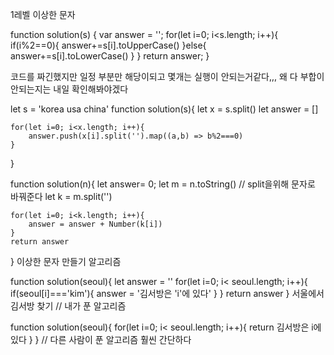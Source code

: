 1레벨 이상한 문자

function solution(s) {
    var answer = '';
    for(let i=0; i<s.length; i++){
        if(i%2==0){
            answer+=s[i].toUpperCase()
        }else{
            answer+=s[i].toLowerCase()
        }
    }
    return answer;
} 


코드를 짜긴했지만 일정 부분만 해당이되고 몇개는 실행이 안되는거같다,,,
왜 다 부합이 안되는지는 내일 확인해봐야겠다

let s = 'korea usa china'
function solution(s){
    let x = s.split()
    let answer = []

    for(let i=0; i<x.length; i++){
        answer.push(x[i].split('').map((a,b) => b%2===0)
    }
}

function solution(n){
    let answer= 0;
    let m = n.toString()  // split을위해 문자로 바꿔준다
    let k = m.split('')

    for(let i=0; i<k.length; i++){
        answer = answer + Number(k[i])
    }
    return answer
} 이상한 문자 만들기 알고리즘

function solution(seoul){
    let answer = ''
    for(let i=0; i< seoul.length; i++){
        if(seoul[i]==='kim'){
            answer = '김서방은 'i'에 있다'
        }
    }
    return answer
} 서울에서 김서방 찾기 // 내가 푼 알고리즘

function solution(seoul){
    for(let i=0; i< seoul.length; i++){
        return 김서방은 i에 있다
    }
} // 다른 사람이 푼 알고리즘 훨씬 간단하다
